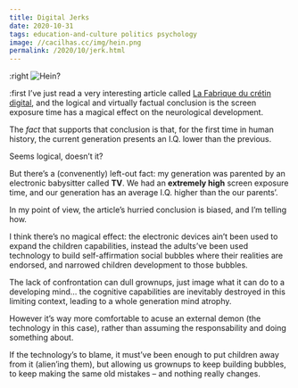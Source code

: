 ```yaml
---
title: Digital Jerks
date: 2020-10-31
tags: education-and-culture politics psychology
image: //cacilhas.cc/img/hein.png
permalink: /2020/10/jerk.html
---
```

[image]: {{{image}}}
[La Fabrique du crétin digital]: https://www.seuil.com/ouvrage/la-fabrique-du-cretin-digital-michel-desmurget/9782021423310

:right ![Hein?][image]

:first I’ve just read a very interesting article called
[La Fabrique du crétin digital][], and the logical and virtually factual
conclusion is the screen exposure time has a magical effect on the neurological
development.

The *fact* that supports that conclusion is that, for the first time in human
history, the current generation presents an I.Q. lower than the previous.

Seems logical, doesn’t it?

But there’s a (convenently) left-out fact: my generation was parented by an
electronic babysitter called **TV**. We had an **extremely high** screen
exposure time, and our generation has an average I.Q. higher than the our
parents’.

In my point of view, the article’s hurried conclusion is biased, and I’m telling
how.

I think there’s no magical effect: the electronic devices ain’t been used to
expand the children capabilities, instead the adults’ve been used technology to
build self-affirmation social bubbles where their realities are endorsed, and
narrowed children development to those bubbles.

The lack of confrontation can dull grownups, just image what it can do to a
developing mind… the cognitive capabilities are inevitably destroyed in this
limiting context, leading to a whole generation mind atrophy.

However it’s way more comfortable to acuse an external demon (the technology in
this case), rather than assuming the responsability and doing something about.

If the technology’s to blame, it must’ve been enough to put children away from
it (alien’ing them), but allowing us grownups to keep building bubbles, to keep
making the same old mistakes – and nothing really changes.
